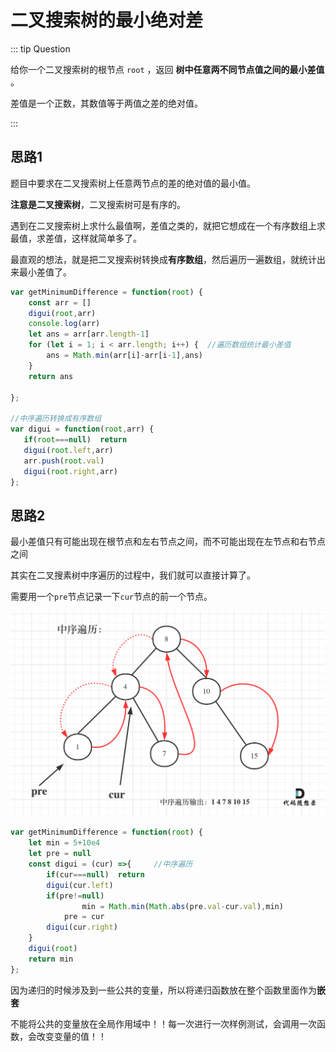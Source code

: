 # 二叉搜索树的最小绝对差

::: tip Question

给你一个二叉搜索树的根节点 `root` ，返回 **树中任意两不同节点值之间的最小差值** 。

差值是一个正数，其数值等于两值之差的绝对值。

:::

## 思路1

题目中要求在二叉搜索树上任意两节点的差的绝对值的最小值。

**注意是二叉搜索树**，二叉搜索树可是有序的。

遇到在二叉搜索树上求什么最值啊，差值之类的，就把它想成在一个有序数组上求最值，求差值，这样就简单多了。

最直观的想法，就是把二叉搜索树转换成**有序数组**，然后遍历一遍数组，就统计出来最小差值了。

```js
var getMinimumDifference = function(root) {
    const arr = []
    digui(root,arr)
    console.log(arr)
    let ans = arr[arr.length-1]
    for (let i = 1; i < arr.length; i++) {	//遍历数组统计最小差值
        ans = Math.min(arr[i]-arr[i-1],ans)
    }
    return ans

};

//中序遍历转换成有序数组
var digui = function(root,arr) {
   if(root===null)  return
   digui(root.left,arr)
   arr.push(root.val)
   digui(root.right,arr)
};

```

## 思路2

最小差值只有可能出现在根节点和左右节点之间，而不可能出现在左节点和右节点之间

其实在二叉搜素树中序遍历的过程中，我们就可以直接计算了。

需要用一个`pre`节点记录一下`cur`节点的前一个节点。

<img src="/images/20210204153247458.png" alt="530.二叉搜索树的最小绝对差" style="zoom:50%;" />

```js
var getMinimumDifference = function(root) {
    let min = 5+10e4
    let pre = null
    const digui = (cur) =>{     //中序遍历
        if(cur===null)  return
        digui(cur.left)
        if(pre!=null)
                min = Math.min(Math.abs(pre.val-cur.val),min)
            pre = cur
        digui(cur.right)
    }
    digui(root)
    return min
};
```

因为递归的时候涉及到一些公共的变量，所以将递归函数放在整个函数里面作为**嵌套**

不能将公共的变量放在全局作用域中！！每一次进行一次样例测试，会调用一次函数，会改变变量的值！！

